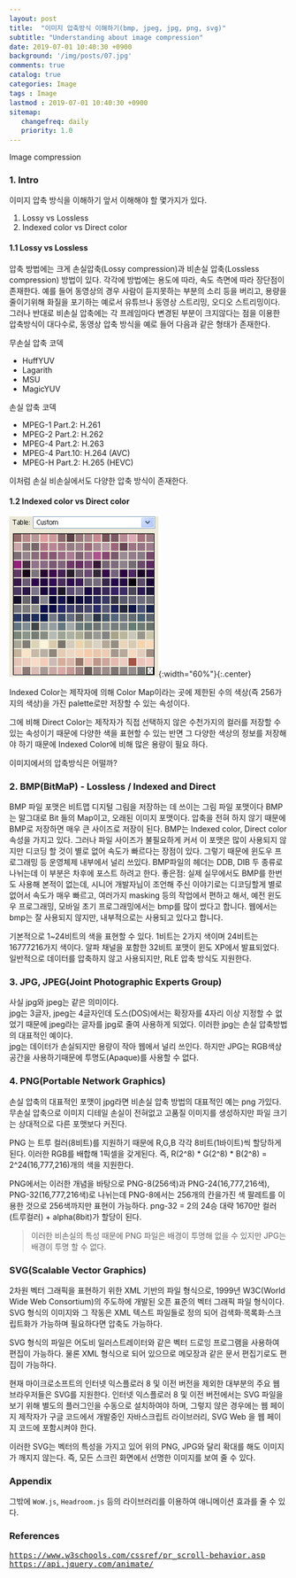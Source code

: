 ```yaml
---
layout: post
title:  "이미지 압축방식 이해하기(bmp, jpeg, jpg, png, svg)"
subtitle: "Understanding about image compression"
date: 2019-07-01 10:40:30 +0900
background: '/img/posts/07.jpg'
comments: true
catalog: true
categories: Image
tags : Image
lastmod : 2019-07-01 10:40:30 +0900
sitemap:
   changefreq: daily
   priority: 1.0
---
```


<div class="contentTitle">
Image compression
</div>

### 1. Intro

이미지 압축 방식을 이해하기 앞서 이해해야 할 몇가지가 있다.

1. Lossy vs Lossless
2. Indexed color vs Direct color

#### 1.1 Lossy vs Lossless

압축 방법에는 크게 손실압축(Lossy compression)과 비손실 압축(Lossless compression) 방법이 있다. 각각에 방법에는 용도에 따라, 속도 측면에 따라 장단점이 존재한다. 예를 들어 동영상의 경우 사람이 듣지못하는 부분의 소리 등을 버리고, 용량을 줄이기위해 화질을 포기하는 예로서 유튜브나 동영상 스트리밍, 오디오 스트리밍이다.
그러나 반대로 비손실 압축에는 각 프레임마다 변경된 부분이 크지않다는 점을 이용한 압축방식이 대다수로, 동영상 압축 방식을 예로 들어 다음과 같은 형태가 존재한다.

무손실 압축 코덱

- HuffYUV
- Lagarith
- MSU
- MagicYUV

손실 압축 코덱

- MPEG-1 Part.2: H.261
- MPEG-2 Part.2: H.262
- MPEG-4 Part.2: H.263
- MPEG-4 Part.10: H.264 (AVC)
- MPEG-H Part.2: H.265 (HEVC)

이처럼 손실 비손실에서도 다양한 압축 방식이 존재한다.

#### 1.2 Indexed color vs Direct color

![Indexed color](/img/Etc/image_compression/indexed_color.png){:width="60%"}{:.center}

Indexed Color는 제작자에 의해 Color Map이라는 곳에 제한된 수의 색상(즉 256가지의 색상)을 가진 palette로만 저장할 수 있는 속성이다.

그에 비해 Direct Color는 제작자가 직접 선택하지 않은 수천가지의 컬러를 저장할 수 있는 속성이기 때문에 다양한 색을 표현할 수 있는 반면 그 다양한 색상의 정보를 저장해야 하기 때문에 Indexed Color에 비해 많은 용량이 필요 하다.

이미지에서의 압축방식은 어떨까?

### 2. BMP(BitMaP) - Lossless / Indexed and Direct

BMP 파일 포맷은 비트맵 디지털 그림을 저장하는 데 쓰이는 그림 파일 포맷이다
BMP는 말그대로 Bit 들의 Map이고, 오래된 이미지 포맷이다.
압축을 전혀 하지 않기 때문에 BMP로 저장하면 매우 큰 사이즈로 저장이 된다.
BMP는 Indexed color, Direct color 속성을 가지고 있다.
그러나 파일 사이즈가 불필요하게 커서 이 포맷은 많이 사용되지 않지만 디코딩 할 것이 별로 없어 속도가 빠르다는 장점이 있다. 그렇기 때문에 윈도우 프로그래밍 등 운영체제 내부에서 널리 쓰있다. BMP파일의 헤더는 DDB, DIB 두 종류로 나뉘는데 이 부분은 차후에 포스트 하려고 한다.
좋은점: 실제 실무에서도 BMP를 한번도 사용해 본적이 없는데, 시니어 개발자님이 조언해 주신 이야기로는 디코딩할게 별로 없어서 속도가 매우 빠르고, 여러가지 masking 등의 작업에서 편하고 해서, 예전 윈도우 프로그래밍, 모바일 초기 프로그래밍에서는 bmp를 많이 썼다고 합니다. 웹에서는 bmp는 잘 사용되지 않지만, 내부적으로는 사용되고 있다고 합니다.

기본적으로 1~24비트의 색을 표현할 수 있다. 1비트는 2가지 색이며 24비트는 16777216가지 색이다. 알파 채널을 포함한 32비트 포맷이 윈도 XP에서 발표되었다. 일반적으로 데이터를 압축하지 않고 사용되지만, RLE 압축 방식도 지원한다.

### 3. JPG, JPEG(Joint Photographic Experts Group)

사실 jpg와 jpeg는 같은 의미이다.  
jpg는 3글자, jpeg는 4글자인데 도스(DOS)에서는 확장자를 4자리 이상 지정할 수 없었기 때문에 jpeg라는 글자를 jpg로 줄여 사용하게 되었다.
이러한 jpg는 손실 압축방법의 대표적인 예이다.  
jpg는 데이터가 손실되지만 용량이 작아 웹에서 널리 쓰인다.
하지만 JPG는 RGB색상 공간을 사용하기때문에 투명도(Apaque)를 사용할 수 없다.

### 4. PNG(Portable Network Graphics)

손실 압축의 대표적인 포맷이 jpg라면 비손실 압축 방법의 대표적인 예는 png 가있다.  
무손실 압축으로 이미지 디테일 손실이 전혀없고 고품질 이미지를 생성하지만 파일 크기는 상대적으로 다른 포맷보다 커진다.

PNG 는 트루 컬러(8비트)를 지원하기 때문에 R,G,B 각각 8비트(1바이트)씩 할당하게 된다.
이러한 RGB를 배합해 1픽셀을 갖게된다.
즉, R(2^8) * G(2^8) * B(2^8) = 2^24(16,777,216)개의 색을 지원한다.

PNG에서는 이러한 개념을 바탕으로 PNG-8(256색)과 PNG-24(16,777,216색), PNG-32(16,777,216색)로 나뉘는데
PNG-8에서는 256개의 칸을가진 색 팔레트를 이용한 것으로 256색까지만 표현이 가능하다.
png-32 = 2의 24승 대략 1670만 컬러 (트루컬러) + alpha(8bit)가 할당이 된다.

> 이러한 비손실의 특성 때문에 PNG 파일은 배경이 투명해 없을 수 있지만 JPG는 배경이 투명 할 수 없다.

### SVG(Scalable Vector Graphics)

2차원 벡터 그래픽을 표현하기 위한 XML 기반의 파일 형식으로, 1999년 W3C(World Wide Web Consortium)의 주도하에 개발된 오픈 표준의 벡터 그래픽 파일 형식이다. SVG 형식의 이미지와 그 작동은 XML 텍스트 파일들로 정의 되어 검색화·목록화·스크립트화가 가능하며 필요하다면 압축도 가능하다.

SVG 형식의 파일은 어도비 일러스트레이터와 같은 벡터 드로잉 프로그램을 사용하여 편집이 가능하다. 물론 XML 형식으로 되어 있으므로 메모장과 같은 문서 편집기로도 편집이 가능하다.

현재 마이크로소프트의 인터넷 익스플로러 8 및 이전 버전을 제외한 대부분의 주요 웹 브라우저들은 SVG를 지원한다. 인터넷 익스플로러 8 및 이전 버전에서는 SVG 파일을 보기 위해 별도의 플러그인을 수동으로 설치하여야 하며, 그렇지 않은 경우에는 웹 페이지 제작자가 구글 코드에서 개발중인 자바스크립트 라이브러리, SVG Web 을 웹 페이지 코드에 포함시켜야 한다.

이러한 SVG는 벡터의 특성을 가지고 있어 위의 PNG, JPG와 달리 확대를 해도 이미지가 깨지지 않는다. 즉, 모든 스크린 화면에서 선명한 이미지를 보여 줄 수 있다.




### Appendix

그밖에 `WoW.js`, `Headroom.js` 등의 라이브러리를 이용하여 애니메이션 효과를 줄 수 있다.

### References

<pre>
<a href="https://www.w3schools.com/cssref/pr_scroll-behavior.asp">https://www.w3schools.com/cssref/pr_scroll-behavior.asp</a>
<a href="https://api.jquery.com/animate/">https://api.jquery.com/animate/</a>
</pre>
